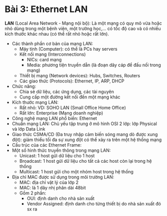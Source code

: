 # **Bài 3: Ethernet LAN**

**LAN** (Local Area Network - Mạng nội bộ): Là một mạng có quy mô vừa hoặc nhỏ dùng trong một bệnh viện, một trường học,... có tốc độ cao và có nhiều kích thước khác nhau (có thể rất nhỏ hoặc rất lớn).
- Các thành phần cơ bản của mạng LAN:
  <ul>
  <li>Máy tính (Computer): có thể là PCs hay servers
  <li>Kết nối mạng (Interconnections)
      <ul>
      <li>NICs: card mạng
      <li>Media: phương tiện truyền dẫn (là đoạn dây cáp để đấu nối trong mạng)
      </ul>
  <li>Thiết bị mạng (Network devices): Hubs, Switches, Routers
  <li>Các giao thức (Protocols): Ethernet, IP, ARP, DHCP
  </ul>
- Chức năng: 
  <ul>
  <li>Chia sẻ dữ liệu, các ứng dụng, các tài nguyên
  <li>Cung cấp một đường kết nối đến một mạng khác
  </ul> 
- Kích thước mạng LAN:
  <ul>
  <li>Rất nhỏ: VD: SOHO LAN (Small Office Home Office)
  <li>Rất lớn: Enterprise (Mạng doanh nghiệp)
  </ul>
- Công nghệ mạng LAN phổ biến: Ethernet
- Chuẩn mạng LAN: Chủ yếu tập trung ở mô hình OSI 2 lớp: lớp Physical và lớp Data Link
- Giao thức CSMA/CD (Đa truy nhập cảm biến sóng mang dò được xung đột): giảm thiểu tối đa sự xung đột có thể xảy ra trên một hệ thống mạng
- Cấu trúc của các Ethernet Frame:
- Một số hình thức truyền thông trong mạng LAN:
  <ul>
  <li>Unicast: 1 host gửi dữ liệu cho 1 host
  <li>Broadcast: 1 host gửi dữ liệu cho tất cả các host còn lại trong hệ thống
  <li>Multicast: 1 host gửi cho một nhóm host trong hệ thống
  </ul>
- Địa chỉ MAC được sử dụng trong môi trường LAN:
  <ul>
  <li>MAC: địa chỉ vật lý của lớp 2
  <li>MAC: là 1 dãy nhị phân dài 48bit
  <li>Gồm 2 phần: 
      <ul>
      <li>OUI: định danh cho nhà sản xuất
      <li>Vendor Assigned: định danh cho từng thiết bị do nhà sản xuất đó sx ra
      </ul>
  </ul>


